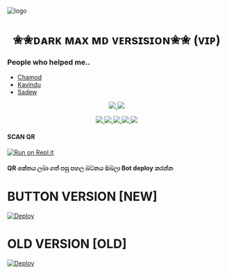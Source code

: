 
    
</a>          


</a>

![logo](https://dragon.online-convert.com/download-file/5ac2fc04-0ff7-456c-b147-1484f6b73656/1db42016-a180-47ba-93e1-713d9dc5f26d)
<h1 align="center"><b> ✬✬ᴅᴀʀᴋ ᴍᴀx ᴍᴅ ᴠᴇʀsɪsɪᴏɴ✬✬ (ᴠɪᴘ) </b></h1>

</a>
             
### People who helped me..

- [Chamod](https://github.com/ChamodKeshan)
- [Kavindu](https://github.com/xneon2)
- [Sadew]()

<p align="center">
  <a href="https://github.com/ChamodKeshan/Hashzi-X/fork">
    <img src="https://img.shields.io/github/forks/ChamodKeshan/Hashzi-X?label=Fork&style=social">
    
  </a>
  <a href="https://github.com/ChamodKeshan/Hashzi-X/stargazers">
    <img src="https://img.shields.io/github/stars/ChamodKeshan/Hashzi-X?style=social">
  </a>

</p>



</p>
   </a>
</p>

  </a>
</p>

<p align="center">
  <a href="httsp://github.com/ChamodKeshan/Hashzi-X">
    <img src="https://img.shields.io/github/repo-size/ChamodKeshan/Hashzi-X?color=purple&label=Repo%20Boyutu&style=plastic">

  </a>
  <a href="https://github.com/phaticusthiccy/WhatsAsenaDuplicated/blob/master/LICENSE">
    <img src="https://img.shields.io/github/license/ChamodKeshan/Hashzi-X?color=purple&label=License&style=plastic">

  </a>
  <a href="https://github.com/ChamodKeshan/Hashzi-X">
    <img src="https://img.shields.io/github/languages/top/ChamodKeshan/Hashzi-X?color=purple&label=Javascript&style=plastic">

  </a>
  <a href="https://github.com/Timasha2">
    <img src="https://img.shields.io/static/v1?label=Author&message=Dark Max%20X&color=purple&style=plastic">

  </a>
  <a href="https://wa.me/94715264791">
    <img src="https://img.shields.io/badge/Contact%20Me%20On%20Whatsapp-MR.TIMA%20%20-purple&style=plastic">

  </a>
</p>

#### SCAN QR 
[![Run on Repl.it](https://repl.it/badge/github/quiec/whatsasena)](https://replit.com/@Timasha2/DARK-MAX-QR-1)



#### QR කේතය ලබා ගත් පසු පහල බටනය ඔබලා Bot deploy කරන්න

# BUTTON VERSION [NEW]

[![Deploy](https://www.herokucdn.com/deploy/button.svg)](https://heroku.com/deploy?template=https://github.com/Timasha2/Dark-Max)

# OLD VERSION [OLD]

[![Deploy](https://www.herokucdn.com/deploy/button.svg)](https://heroku.com/deploy?template=https://github.com/Kavindya-X/Hashzi-X)

